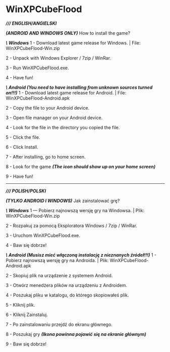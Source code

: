 # WinXPCubeFlood

***/// ENGLISH/ANGIELSKI***

***(ANDROID AND WINDOWS ONLY)***
How to install the game?

***\\ Windows***
 1 - Download latest game release for Windows. | File: WinXPCubeFlood-Win.zip
 
 2 - Unpack with Windows Explorer / 7zip / WinRar.
 
 3 - Run WinXPCubeFlood.exe.
 
 4 - Have fun!

***\\ Android (You need to have installing from unknown sources turned on!!!)***
 1 - Download latest game release for Android. | File: WinXPCubeFlood-Android.apk
 
 2 - Copy the file to your Android device.
 
 3 - Open file manager on your Android device.
 
 4 - Look for the file in the directory you copied the file.
 
 5 - Click the file.
 
 6 - Click Install.
 
 7 - After installing, go to home screen.
 
 8 - Look for the game ***(The icon should show up on your home screen)***
 
 9 - Have fun!
 
 -------------------------------------------------
 
 ***/// POLISH/POLSKI***

***(TYLKO ANDROID I WINDOWS)***
Jak zainstalować grę?

***\\ Windows***
  1 — Pobierz najnowszą wersję gry na Windowsa. | Plik: WinXPCubeFlood-Win.zip
  
  2 - Rozpakuj za pomocą Eksploratora Windows / 7zip / WinRar.
  
  3 - Uruchom WinXPCubeFlood.exe.
  
  4 - Baw się dobrze!

***\\ Android (Musisz mieć włączoną instalację z nieznanych źródeł!!!)***
  1 - Pobierz najnowszą wersję gry na Androida. | Plik: WinXPCubeFlood-Android.apk
  
  2 - Skopiuj plik na urządzenie z systemem Android.
  
  3 - Otwórz menedżera plików na urządzeniu z Androidem.
  
  4 - Poszukaj pliku w katalogu, do którego skopiowałeś plik.
  
  5 - Kliknij plik.
  
  6 - Kliknij Zainstaluj.
  
  7 - Po zainstalowaniu przejdź do ekranu głównego.
  
  8 - Poszukaj gry ***(Ikona powinna pojawić się na ekranie głównym)***
 
  9 - Baw się dobrze!

